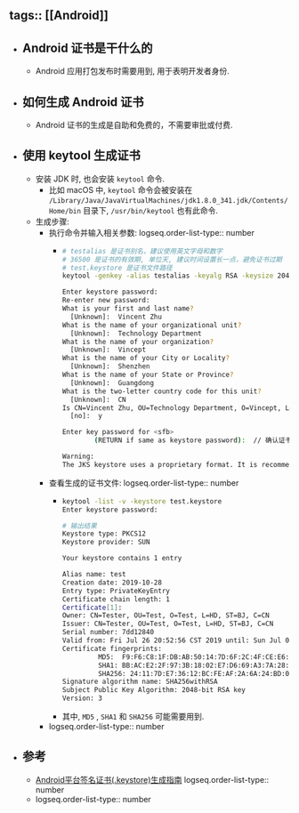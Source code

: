 tags:: [[Android]]
---

- ## Android 证书是干什么的
	- Android 应用打包发布时需要用到, 用于表明开发者身份.
- ## 如何生成 Android 证书
	- Android 证书的生成是自助和免费的，不需要审批或付费.
- ## 使用 keytool 生成证书
	- 安装 JDK 时, 也会安装 `keytool` 命令.
		- 比如 macOS 中,  `keytool` 命令会被安装在 `/Library/Java/JavaVirtualMachines/jdk1.8.0_341.jdk/Contents/Home/bin` 目录下, `/usr/bin/keytool` 也有此命令.
	- 生成步骤:
		- 执行命令并输入相关参数:
		  logseq.order-list-type:: number
			- ``` zsh
			  # testalias 是证书别名，建议使用英文字母和数字
			  # 36500 是证书的有效期, 单位天, 建议时间设置长一点，避免证书过期
			  # test.keystore 是证书文件路径
			  keytool -genkey -alias testalias -keyalg RSA -keysize 2048 -validity 36500 -keystore test.keystore
			  
			  Enter keystore password: 
			  Re-enter new password:
			  What is your first and last name?
			    [Unknown]:  Vincent Zhu                            
			  What is the name of your organizational unit?
			    [Unknown]:  Technology Department
			  What is the name of your organization?
			    [Unknown]:  Vincept
			  What is the name of your City or Locality?
			    [Unknown]:  Shenzhen
			  What is the name of your State or Province?
			    [Unknown]:  Guangdong
			  What is the two-letter country code for this unit?
			    [Unknown]:  CN
			  Is CN=Vincent Zhu, OU=Technology Department, O=Vincept, L=Shenzhen, ST=Guangdong, C=CN correct?
			    [no]:  y
			  
			  Enter key password for <sfb>
			          (RETURN if same as keystore password):  // 确认证书密码与证书文件密码一样（HBuilder|HBuilderX要求这两个密码一致），直接回车就可以
			  
			  Warning:
			  The JKS keystore uses a proprietary format. It is recommended to migrate to PKCS12 which is an industry standard format using "keytool -importkeystore -srckeystore sfb.keystore -destkeystore sfb.keystore -deststoretype pkcs12".
			  ```
		- 查看生成的证书文件:
		  logseq.order-list-type:: number
			- ``` zsh
			  keytool -list -v -keystore test.keystore
			  Enter keystore password:
			  
			  # 输出结果
			  Keystore type: PKCS12    
			  Keystore provider: SUN    
			  
			  Your keystore contains 1 entry    
			  
			  Alias name: test    
			  Creation date: 2019-10-28    
			  Entry type: PrivateKeyEntry    
			  Certificate chain length: 1    
			  Certificate[1]:    
			  Owner: CN=Tester, OU=Test, O=Test, L=HD, ST=BJ, C=CN    
			  Issuer: CN=Tester, OU=Test, O=Test, L=HD, ST=BJ, C=CN    
			  Serial number: 7dd12840    
			  Valid from: Fri Jul 26 20:52:56 CST 2019 until: Sun Jul 02 20:52:56 CST 2119    
			  Certificate fingerprints:    
			           MD5:  F9:F6:C8:1F:DB:AB:50:14:7D:6F:2C:4F:CE:E6:0A:A5    
			           SHA1: BB:AC:E2:2F:97:3B:18:02:E7:D6:69:A3:7A:28:EF:D2:3F:A3:68:E7    
			           SHA256: 24:11:7D:E7:36:12:BC:FE:AF:2A:6A:24:BD:04:4F:2E:33:E5:2D:41:96:5F:50:4D:74:17:7F:4F:E2:55:EB:26    
			  Signature algorithm name: SHA256withRSA    
			  Subject Public Key Algorithm: 2048-bit RSA key    
			  Version: 3
			  ```
			- 其中, `MD5` , `SHA1` 和 `SHA256` 可能需要用到.
		- logseq.order-list-type:: number
- ## 参考
	- [Android平台签名证书(.keystore)生成指南](https://ask.dcloud.net.cn/article/35777)
	  logseq.order-list-type:: number
	- logseq.order-list-type:: number